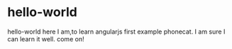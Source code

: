 # hello-world
hello-world
here I am,to learn angularjs first example phonecat.
I am sure I can learn it well.
come on!
